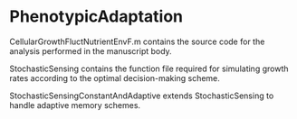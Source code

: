 # PhenotypicAdaptation
CellularGrowthFluctNutrientEnvF.m contains the source code for the analysis performed in the manuscript body.

StochasticSensing contains the function file required for simulating growth rates according to the optimal decision-making scheme.

StochasticSensingConstantAndAdaptive extends StochasticSensing to handle adaptive memory schemes.
